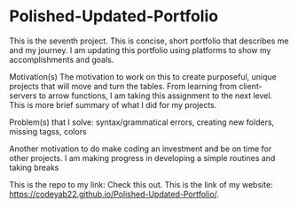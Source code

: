 # Polished-Updated-Portfolio

This is the seventh project. This is concise, short portfolio that describes me and my journey. I am updating this portfolio using platforms to show my accomplishments
and goals.

Motivation(s)
The motivation to work on this to create purposeful, unique projects that will move and turn the tables.  From learning from client-servers to arrow functions, I am taking this 
assignment to the next level. This is more brief summary of what I did for my projects. 

Problem(s) that I solve: syntax/grammatical errors, creating new folders, missing tagss, colors 

Another motivation to do make coding an investment and be on time for other projects. I am making progress in developing a simple routines and taking breaks

This is the repo to my link: 
Check this out. This is the link of my website:  https://codeyab22.github.io/Polished-Updated-Portfolio/.
